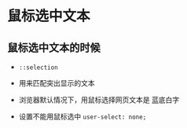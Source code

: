 # 鼠标选中文本

## 鼠标选中文本的时候

+ `::selection`

+ 用来匹配突出显示的文本

+ 浏览器默认情况下，用鼠标选择网页文本是 蓝底白字

+ 设置不能用鼠标选中 `user-select: none;`

